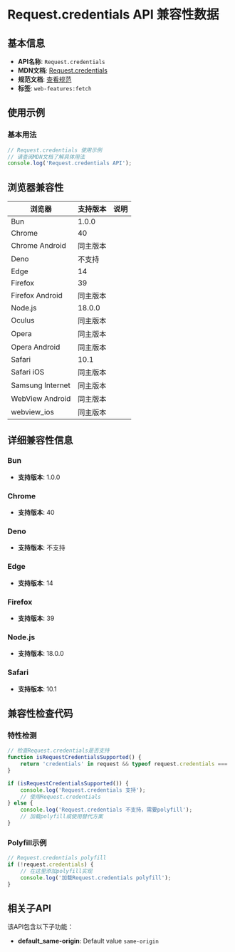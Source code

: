 # Request.credentials API 兼容性数据

## 基本信息

- **API名称**: `Request.credentials`
- **MDN文档**: [Request.credentials](https://developer.mozilla.org/docs/Web/API/Request/credentials)
- **规范文档**: [查看规范](https://fetch.spec.whatwg.org/#ref-for-dom-request-credentials②)
- **标签**: `web-features:fetch`

## 使用示例

### 基本用法

```javascript
// Request.credentials 使用示例
// 请查阅MDN文档了解具体用法
console.log('Request.credentials API');
```

## 浏览器兼容性

| 浏览器 | 支持版本 | 说明 |
|--------|----------|------|
| Bun | 1.0.0 |  |
| Chrome | 40 |  |
| Chrome Android | 同主版本 |  |
| Deno | 不支持 |  |
| Edge | 14 |  |
| Firefox | 39 |  |
| Firefox Android | 同主版本 |  |
| Node.js | 18.0.0 |  |
| Oculus | 同主版本 |  |
| Opera | 同主版本 |  |
| Opera Android | 同主版本 |  |
| Safari | 10.1 |  |
| Safari iOS | 同主版本 |  |
| Samsung Internet | 同主版本 |  |
| WebView Android | 同主版本 |  |
| webview_ios | 同主版本 |  |

## 详细兼容性信息

### Bun

- **支持版本**: 1.0.0

### Chrome

- **支持版本**: 40

### Deno

- **支持版本**: 不支持

### Edge

- **支持版本**: 14

### Firefox

- **支持版本**: 39

### Node.js

- **支持版本**: 18.0.0

### Safari

- **支持版本**: 10.1

## 兼容性检查代码

### 特性检测

```javascript
// 检查Request.credentials是否支持
function isRequestCredentialsSupported() {
    return 'credentials' in request && typeof request.credentials === 'function';
}

if (isRequestCredentialsSupported()) {
    console.log('Request.credentials 支持');
    // 使用Request.credentials
} else {
    console.log('Request.credentials 不支持，需要polyfill');
    // 加载polyfill或使用替代方案
}
```

### Polyfill示例

```javascript
// Request.credentials polyfill
if (!request.credentials) {
    // 在这里添加polyfill实现
    console.log('加载Request.credentials polyfill');
}
```

## 相关子API

该API包含以下子功能：

- **default_same-origin**: Default value `same-origin`

